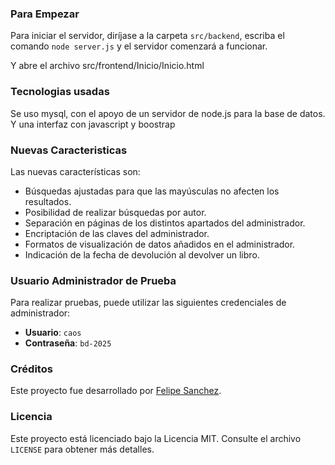 ### Para Empezar

Para iniciar el servidor, diríjase a la carpeta `src/backend`, escriba el comando `node server.js` y el servidor comenzará a funcionar.

Y abre el archivo src/frontend/Inicio/Inicio.html

### Tecnologias usadas
Se uso mysql, con el apoyo de un servidor de node.js para la base de datos. Y una interfaz con javascript y boostrap

### Nuevas Caracteristicas

Las nuevas características son:

- Búsquedas ajustadas para que las mayúsculas no afecten los resultados.
- Posibilidad de realizar búsquedas por autor.
- Separación en páginas de los distintos apartados del administrador.
- Encriptación de las claves del administrador.
- Formatos de visualización de datos añadidos en el administrador.
- Indicación de la fecha de devolución al devolver un libro. 

### Usuario Administrador de Prueba

Para realizar pruebas, puede utilizar las siguientes credenciales de administrador:

- **Usuario**: `caos`
- **Contraseña**: `bd-2025`

### Créditos

Este proyecto fue desarrollado por [Felipe Sanchez](j.sanchez10@utp.edu.co).

### Licencia

Este proyecto está licenciado bajo la Licencia MIT. Consulte el archivo `LICENSE` para obtener más detalles.